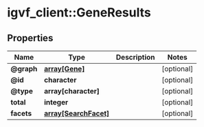 # igvf_client::GeneResults


## Properties
Name | Type | Description | Notes
------------ | ------------- | ------------- | -------------
**@graph** | [**array[Gene]**](Gene.md) |  | [optional] 
**@id** | **character** |  | [optional] 
**@type** | **array[character]** |  | [optional] 
**total** | **integer** |  | [optional] 
**facets** | [**array[SearchFacet]**](SearchFacet.md) |  | [optional] 


